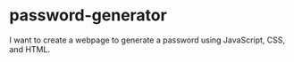 # password-generator
I want to create a webpage to generate a password using JavaScript, CSS, and HTML.
